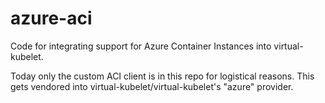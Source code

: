 # azure-aci

Code for integrating support for Azure Container Instances into virtual-kubelet.

Today only the custom ACI client is in this repo for logistical reasons. This
gets vendored into virtual-kubelet/virtual-kubelet's "azure" provider.
